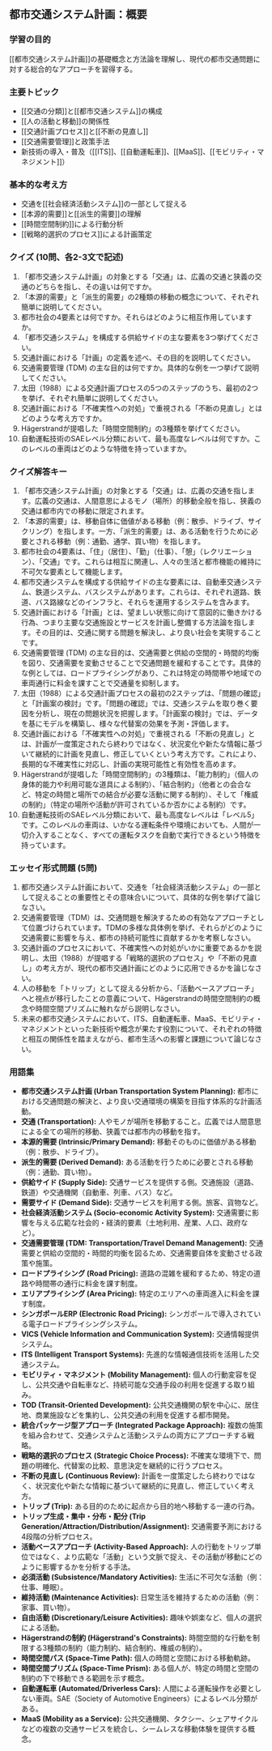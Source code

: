 ## 都市交通システム計画：概要

### 学習の目的

[[都市交通システム計画]]の基礎概念と方法論を理解し、現代の都市交通問題に対する総合的なアプローチを習得する。

### 主要トピック

- [[交通の分類]]と[[都市交通システム]]の構成
- [[人の活動と移動]]の関係性
- [[交通計画プロセス]]と[[不断の見直し]]
- [[交通需要管理]]と政策手法
- 新技術の導入・普及（[[ITS]]、[[自動運転車]]、[[MaaS]]、[[モビリティ・マネジメント]]）

### 基本的な考え方

- 交通を[[社会経済活動システム]]の一部として捉える
- [[本源的需要]]と[[派生的需要]]の理解
- [[時間空間制約]]による行動分析
- [[戦略的選択のプロセス]]による計画策定

### クイズ (10問、各2-3文で記述)

1. 「都市交通システム計画」の対象とする「交通」は、広義の交通と狭義の交通のどちらを指し、その違いは何ですか。
2. 「本源的需要」と「派生的需要」の2種類の移動の概念について、それぞれ簡単に説明してください。
3. 都市社会の4要素とは何ですか。それらはどのように相互作用していますか。
4. 「都市交通システム」を構成する供給サイドの主な要素を3つ挙げてください。
5. 交通計画における「計画」の定義を述べ、その目的を説明してください。
6. 交通需要管理 (TDM) の主な目的は何ですか。具体的な例を一つ挙げて説明してください。
7. 太田（1988）による交通計画プロセスの5つのステップのうち、最初の2つを挙げ、それぞれ簡単に説明してください。
8. 交通計画における「不確実性への対処」で重視される「不断の見直し」とはどのような考え方ですか。
9. Hägerstrandが提唱した「時間空間制約」の3種類を挙げてください。
10. 自動運転技術のSAEレベル分類において、最も高度なレベルは何ですか。このレベルの車両はどのような特徴を持っていますか。

### クイズ解答キー

1. 「都市交通システム計画」の対象とする「交通」は、広義の交通を指します。広義の交通は、人間意思によるモノ（場所）的移動全般を指し、狭義の交通は都市内での移動に限定されます。
2. 「本源的需要」は、移動自体に価値がある移動（例：散歩、ドライブ、サイクリング）を指します。一方、「派生的需要」は、ある活動を行うために必要とされる移動（例：通勤、通学、買い物）を指します。
3. 都市社会の4要素は、「住」（居住）、「勤」（仕事）、「憩」（レクリエーション）、「交通」です。これらは相互に関連し、人々の生活と都市機能の維持に不可欠な要素として機能します。
4. 都市交通システムを構成する供給サイドの主な要素には、自動車交通システム、鉄道システム、バスシステムがあります。これらは、それぞれ道路、鉄道、バス路線などのインフラと、それらを運用するシステムを含みます。
5. 交通計画における「計画」とは、望ましい状態に向けて意図的に働きかける行為、つまり主要な交通施設とサービスを計画し整備する方法論を指します。その目的は、交通に関する問題を解決し、より良い社会を実現することです。
6. 交通需要管理 (TDM) の主な目的は、交通需要と供給の空間的・時間的均衡を図り、交通需要を変動させることで交通問題を緩和することです。具体的な例としては、ロードプライシングがあり、これは特定の時間帯や地域での車両通行に料金を課すことで交通量を抑制します。
7. 太田（1988）による交通計画プロセスの最初の2ステップは、「問題の確認」と「計画案の検討」です。「問題の確認」では、交通システムを取り巻く要因を分析し、現在の問題状況を把握します。「計画案の検討」では、データを基にモデルを構築し、様々な代替案の効果を予測・評価します。
8. 交通計画における「不確実性への対処」で重視される「不断の見直し」とは、計画が一度策定されたら終わりではなく、状況変化や新たな情報に基づいて継続的に計画を見直し、修正していくという考え方です。これにより、長期的な不確実性に対応し、計画の実現可能性と有効性を高めます。
9. Hägerstrandが提唱した「時間空間制約」の3種類は、「能力制約」（個人の身体的能力や利用可能な道具による制約）、「結合制約」（他者との会合など、特定の時間と場所での結合が必要な活動に関する制約）、そして「権威の制約」（特定の場所や活動が許可されているか否かによる制約）です。
10. 自動運転技術のSAEレベル分類において、最も高度なレベルは「レベル5」です。このレベルの車両は、いかなる運転条件や環境においても、人間が一切介入することなく、すべての運転タスクを自動で実行できるという特徴を持っています。

### エッセイ形式問題 (5問)

1. 都市交通システム計画において、交通を「社会経済活動システム」の一部として捉えることの重要性とその意味合いについて、具体的な例を挙げて論じなさい。
2. 交通需要管理（TDM）は、交通問題を解決するための有効なアプローチとして位置づけられています。TDMの多様な具体例を挙げ、それらがどのように交通需要に影響を与え、都市の持続可能性に貢献するかを考察しなさい。
3. 交通計画のプロセスにおいて、不確実性への対処がいかに重要であるかを説明し、太田（1988）が提唱する「戦略的選択のプロセス」や「不断の見直し」の考え方が、現代の都市交通計画にどのように応用できるかを論じなさい。
4. 人の移動を「トリップ」として捉える分析から、「活動ベースアプローチ」へと視点が移行したことの意義について、Hägerstrandの時間空間制約の概念や時間空間プリズムに触れながら説明しなさい。
5. 未来の都市交通システムにおいて、ITS、自動運転車、MaaS、モビリティ・マネジメントといった新技術や概念が果たす役割について、それぞれの特徴と相互の関係性を踏まえながら、都市生活への影響と課題について論じなさい。

### 用語集

- **都市交通システム計画 (Urban Transportation System Planning):** 都市における交通問題の解決と、より良い交通環境の構築を目指す体系的な計画活動。
- **交通 (Transportation):** 人やモノが場所を移動すること。広義では人間意思による全ての場所的移動、狭義では都市内の移動を指す。
- **本源的需要 (Intrinsic/Primary Demand):** 移動そのものに価値がある移動（例：散歩、ドライブ）。
- **派生的需要 (Derived Demand):** ある活動を行うために必要とされる移動（例：通勤、買い物）。
- **供給サイド (Supply Side):** 交通サービスを提供する側。交通施設（道路、鉄道）や交通機関（自動車、列車、バス）など。
- **需要サイド (Demand Side):** 交通サービスを利用する側。旅客、貨物など。
- **社会経済活動システム (Socio-economic Activity System):** 交通需要に影響を与える広範な社会的・経済的要素（土地利用、産業、人口、政府など）。
- **交通需要管理 (TDM: Transportation/Travel Demand Management):** 交通需要と供給の空間的・時間的均衡を図るため、交通需要自体を変動させる政策や施策。
- **ロードプライシング (Road Pricing):** 道路の混雑を緩和するため、特定の道路や時間帯の通行に料金を課す制度。
- **エリアプライシング (Area Pricing):** 特定のエリアへの車両進入に料金を課す制度。
- **シンガポールERP (Electronic Road Pricing):** シンガポールで導入されている電子ロードプライシングシステム。
- **VICS (Vehicle Information and Communication System):** 交通情報提供システム。
- **ITS (Intelligent Transport Systems):** 先進的な情報通信技術を活用した交通システム。
- **モビリティ・マネジメント (Mobility Management):** 個人の行動変容を促し、公共交通や自転車など、持続可能な交通手段の利用を促進する取り組み。
- **TOD (Transit-Oriented Development):** 公共交通機関の駅を中心に、居住地、商業施設などを集約し、公共交通の利用を促進する都市開発。
- **統合パッケージ型アプローチ (Integrated Package Approach):** 複数の施策を組み合わせて、交通システムと活動システムの両方にアプローチする戦略。
- **戦略的選択のプロセス (Strategic Choice Process):** 不確実な環境下で、問題の明確化、代替案の比較、意思決定を継続的に行うプロセス。
- **不断の見直し (Continuous Review):** 計画を一度策定したら終わりではなく、状況変化や新たな情報に基づいて継続的に見直し、修正していく考え方。
- **トリップ (Trip):** ある目的のために起点から目的地へ移動する一連の行為。
- **トリップ生成・集中・分布・配分 (Trip Generation/Attraction/Distribution/Assignment):** 交通需要予測における4段階の分析プロセス。
- **活動ベースアプローチ (Activity-Based Approach):** 人の行動をトリップ単位ではなく、より広範な「活動」という文脈で捉え、その活動が移動にどのように影響するかを分析する手法。
- **必須活動 (Subsistence/Mandatory Activities):** 生活に不可欠な活動（例：仕事、睡眠）。
- **維持活動 (Maintenance Activities):** 日常生活を維持するための活動（例：家事、買い物）。
- **自由活動 (Discretionary/Leisure Activities):** 趣味や娯楽など、個人の選択による活動。
- **Hägerstrandの制約 (Hägerstrand's Constraints):** 時間空間的な行動を制限する3種類の制約（能力制約、結合制約、権威の制約）。
- **時間空間パス (Space-Time Path):** 個人の時間と空間における移動軌跡。
- **時間空間プリズム (Space-Time Prism):** ある個人が、特定の時間と空間の制約の下で移動できる範囲を示す概念。
- **自動運転車 (Automated/Driverless Cars):** 人間による運転操作を必要としない車両。SAE（Society of Automotive Engineers）によるレベル分類がある。
- **MaaS (Mobility as a Service):** 公共交通機関、タクシー、シェアサイクルなどの複数の交通サービスを統合し、シームレスな移動体験を提供する概念。